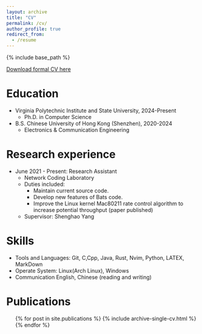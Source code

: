 ```yaml
---
layout: archive
title: "CV"
permalink: /cv/
author_profile: true
redirect_from:
  - /resume
---
```


{% include base_path %}

[Download formal CV here](http://chosen-ox.github.io/files/Jiakun_Fan_CV.pdf)


Education
======
* Virginia Polytechnic Institute and State University, 2024-Present
  * Ph.D. in Computer Science
* B.S. Chinese University of Hong Kong (Shenzhen), 2020-2024
  * Electronics & Communication Engineering
  
Research experience
======
* June 2021 - Present: Research Assistant
  * Network Coding Laboratory
  * Duties included:
    * Maintain current source code.
    * Develop new features of Bats code.
    * Improve the Linux kernel Mac80211 rate control algorithm to increase potential throughput (paper published)
  * Supervisor: Shenghao Yang

  
Skills
======
* Tools and Languages: Git, C,Cpp, Java, Rust, Nvim, Python, LATEX, MarkDown
* Operate System: Linux(Arch Linux), Windows
* Communication English, Chinese (reading and writing)


Publications
======
  <ul>{% for post in site.publications %}
    {% include archive-single-cv.html %}
  {% endfor %}</ul>
  
<!-- Talks
======
  <ul>{% for post in site.talks %}
    {% include archive-single-talk-cv.html %}
  {% endfor %}</ul>
  
Teaching
======
  <ul>{% for post in site.teaching %}
    {% include archive-single-cv.html %}
  {% endfor %}</ul>
   -->
<!-- Service and leadership
======
* Currently signed in to 43 different slack teams -->
